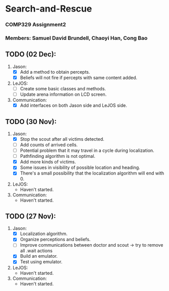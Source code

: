 # Search-and-Rescue
### COMP329 Assignment2

### Members: Samuel David Brundell, Chaoyi Han, Cong Bao

## TODO (02 Dec):
1. Jason:
    - [X] Add a method to obtain percepts.
    - [X] Beliefs will not fire if percepts with same content added.
2. LeJOS:
    - [ ] Create some basic classes and methods.
    - [ ] Update arena information on LCD screen.
3. Communication:
    - [X] Add interfaces on both Jason side and LeJOS side.

## TODO (30 Nov):
1. Jason:
    - [X] Stop the scout after all victims detected.
    - [ ] Add counts of arrived cells.
    - [ ] Potential problem that it may travel in a cycle during localization.
    - [ ] Pathfinding algorithm is not optimal.
    - [X] Add more kinds of victims.
    - [X] Some issues in visibility of possible location and heading.
    - [X] There's a small possibility that the localization algorithm will end with 0.
2. LeJOS:
    - Haven't started.
3. Communication:
    - Haven't started.

## TODO (27 Nov):
1. Jason:
    - [X] Localization algorithm.
    - [X] Organize perceptions and beliefs.
    - [ ] Improve communications between doctor and scout -> try to remove all .wait actions
    - [X] Build an emulator.
    - [X] Test using emulator.
2. LeJOS:
    - Haven't started.
3. Communication:
    - Haven't started.